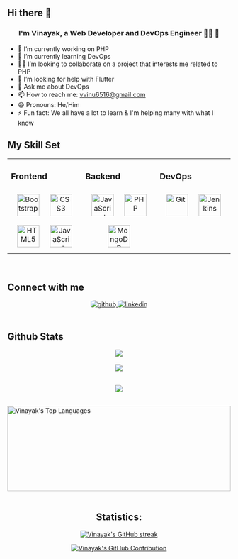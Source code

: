 ## Hi there 👋

<!--
**Vinayak6516/Vinayak6516** is a ✨ _special_ ✨ repository because its `README.md` (this file) appears on your GitHub profile.

Here are some ideas to get you started:
-->
### <div align="center">I'm Vinayak, a Web Developer and DevOps Engineer 👨‍💻 🚀</div>
- 🔭 I’m currently working on PHP 
- 🌱 I’m currently learning DevOps
- 🗿🗿 I’m looking to collaborate on a project that interests me related to PHP
- 🤔 I’m looking for help with Flutter
- 💬 Ask me about DevOps
- 📫 How to reach me: vvinu6516@gmail.com
- 😄 Pronouns: He/Him
- ⚡ Fun fact: We all have a lot to learn & I'm helping many with what I know

## My Skill Set  
<table><tr><td valign="top" width="33%">



### Frontend  
<div align="center">
<a href="https://getbootstrap.com/docs/3.4/javascript/" target="_blank"><img style="margin: 10px" src="https://profilinator.rishav.dev/skills-assets/bootstrap-plain.svg" alt="Bootstrap" height="50" /></a>  
<a href="https://www.w3schools.com/css/" target="_blank"><img style="margin: 10px" src="https://profilinator.rishav.dev/skills-assets/css3-original-wordmark.svg" alt="CSS3" height="50" /></a>  
<a href="https://en.wikipedia.org/wiki/HTML5" target="_blank"><img style="margin: 10px" src="https://profilinator.rishav.dev/skills-assets/html5-original-wordmark.svg" alt="HTML5" height="50" /></a>  
<a href="https://www.javascript.com/" target="_blank"><img style="margin: 10px" src="https://profilinator.rishav.dev/skills-assets/javascript-original.svg" alt="JavaScript" height="50" /></a>  
</div>

</td><td valign="top" width="33%">



### Backend  
<div align="center">  
<a href="https://www.javascript.com/" target="_blank"><img style="margin: 10px" src="https://profilinator.rishav.dev/skills-assets/javascript-original.svg" alt="JavaScript" height="50" /></a>  
<a href="https://www.php.net/" target="_blank"><img style="margin: 10px" src="https://profilinator.rishav.dev/skills-assets/php-original.svg" alt="PHP" height="50" /></a>  
<a href="https://www.mongodb.com/" target="_blank"><img style="margin: 10px" src="https://profilinator.rishav.dev/skills-assets/mongodb-original-wordmark.svg" alt="MongoDB" height="50" /></a>
</div>

</td><td valign="top" width="33%">



### DevOps  
<div align="center">  
<a href="https://github.com/" target="_blank"><img style="margin: 10px" src="https://profilinator.rishav.dev/skills-assets/git-scm-icon.svg" alt="Git" height="50" /></a>
<a href="https://www.jenkins.io/" target="_blank"><img style="margin: 10px" src="https://www.jenkins.io/images/logos/jenkins/jenkins.svg" alt="Jenkins" height="50"/></a>
  <a href="https://app.terraform.io/app/organizations"><path xmlns="http://www.w3.org/2000/svg" d="M5.864 3.84292C4.86533 3.84292 4.14333 3.84292 3.606 3.88692C3.232 3.91759 2.97867 3.96825 2.83267 4.04292C2.486 4.21959 2.20933 4.49625 2.032 4.84359C1.958 4.98959 1.90667 5.24225 1.87667 5.61625C1.83267 6.15359 1.83267 6.87559 1.83267 7.87425V40.1256C1.83267 41.0869 1.83267 41.8463 1.87667 42.3836C1.90667 42.7576 1.958 43.0109 2.032 43.1569C2.20933 43.5036 2.486 43.7809 2.83333 43.9576C2.97867 44.0316 3.232 44.0829 3.606 44.1136C4.142 44.1569 4.86467 44.1569 5.864 44.1569H38.1153C39.1153 44.1569 39.8373 44.1569 40.3733 44.1136C40.748 44.0829 41.0007 44.0316 41.146 43.9576C41.4933 43.7809 41.77 43.5036 41.9467 43.1569C42.0213 43.0109 42.0727 42.7583 42.1033 42.3836C42.1467 41.8476 42.1467 41.1256 42.1467 40.1256V7.87425C42.1467 6.87492 42.1467 6.15225 42.1033 5.61625C42.0727 5.24225 42.0213 4.98959 41.9473 4.84359C41.77 4.49625 41.4933 4.21959 41.146 4.04225C41.0007 3.96825 40.7473 3.91759 40.3733 3.88692C39.836 3.84292 39.0767 3.84292 38.1153 3.84292H5.864ZM38.1153 45.9896H5.864C4.82067 45.9896 4.06733 45.9896 3.45667 45.9396C2.814 45.8869 2.37867 45.7829 2.00133 45.5903C1.30733 45.2363 0.753332 44.6823 0.399333 43.9883C0.207333 43.6109 0.102666 43.1756 0.05 42.5329C0 41.9209 0 41.1676 0 40.1256V7.87425C0 6.83225 0 6.07892 0.05 5.46759C0.102666 4.82492 0.207333 4.38959 0.399333 4.01159C0.753332 3.31759 1.30733 2.76359 2.00133 2.40959C2.37933 2.21759 2.81467 2.11292 3.45667 2.06025C4.06867 2.01025 4.822 2.01025 5.864 2.01025H38.1153C39.158 2.01025 39.9107 2.01025 40.5227 2.06025C41.1653 2.11292 41.6007 2.21759 41.978 2.40959C42.6727 2.76359 43.226 3.31759 43.58 4.01159C43.772 4.38892 43.8767 4.82425 43.9293 5.46759C43.9793 6.07759 43.9793 6.83092 43.9793 7.87425V40.1256C43.9793 41.1689 43.9793 41.9223 43.9293 42.5329C43.8767 43.1763 43.772 43.6116 43.5793 43.9889C43.2267 44.6823 42.6727 45.2363 41.978 45.5903C41.6007 45.7829 41.1653 45.8869 40.5227 45.9396C39.912 45.9896 39.1587 45.9896 38.1153 45.9896Z" fill="#7B42BC"/></a>
</div>

</td></tr></table>  

<br/>  


## Connect with me  
<div align="center">
</a>
<a href="https://github.com/vinayak6516" target="_blank">
<img src=https://img.shields.io/badge/github-%2324292e.svg?&style=for-the-badge&logo=github&logoColor=white alt=github style="margin-bottom: 5px; border-radius:20%;" />
</a>
<a href="https://www.linkedin.com/in/vinayakb6516/" target="_blank">
<img src=https://img.shields.io/badge/linkedin-%231E77B5.svg?&style=for-the-badge&logo=linkedin&logoColor=white alt=linkedin style="margin-bottom: 5px; border-radius:20%;" />
</a>
</div>  
  

<br/>  


## Github Stats  
<div align="center"><img src="https://github-readme-stats.vercel.app/api?username=vinayak6516&show_icons=true&count_private=true&hide_border=true" align="center" /></div>  


  

<br/>  

<div align="center">
<img src="https://komarev.com/ghpvc/?username=vinayak6516&&style=flat-square" align="center" />
</div>  
  

<br/>  
<p align="center"> <a href="https://github.com/vinayak6516/github-profile-trophy"><img src="https://github-profile-trophy.vercel.app/?username=vinayak6516&theme=darkhub" /></a> </p>

<div align="center"></div>
<br />
  <a href="https://github.com/vinayak6156"><img alt="Vinayak's Top Languages" src="https://denvercoder1-github-readme-stats.vercel.app/api/top-langs/?username=vinayak6516&langs_count=8&layout=compact&theme=react&border_color=7F3FBF&bg_color=0D1117&title_color=CDB4DB&icon_color=CDB4DB" height="192px" width="100%"/></a>
  <br/>
</a>
<br/>

<h2 align="center"> Statistics: </h2>

<p align="center">
  <a href="https://github.com/vinayak6516">
    <img src="https://github-readme-streak-stats.herokuapp.com/?user=vinayak6516&theme=radical&border=7F3FBF&background=0D1117" alt="Vinayak's GitHub streak"/>
  </a>
</p>

<p align="center">
  <a href="https://https://github.com/vinayak6516">
    <img src="https://github-profile-summary-cards.vercel.app/api/cards/profile-details?username=vinayak6516&theme=radical" alt="Vinayak's GitHub Contribution"/>
  </a>
</p>
